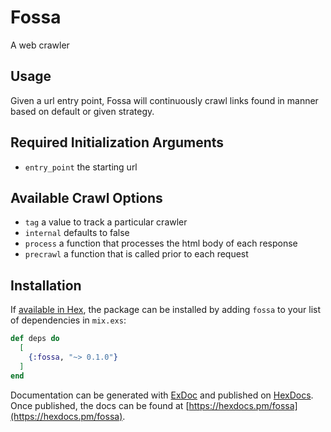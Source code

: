 # Fossa

A web crawler

## Usage

Given a url entry point, Fossa will continuously crawl links found in manner based on default or given strategy.

## Required Initialization Arguments

- `entry_point` the starting url

## Available Crawl Options

- `tag` a value to track a particular crawler
- `internal` defaults to false
- `process` a function that processes the html body of each response
- `precrawl` a function that is called prior to each request

## Installation

If [available in Hex](https://hex.pm/docs/publish), the package can be installed
by adding `fossa` to your list of dependencies in `mix.exs`:

```elixir
def deps do
  [
    {:fossa, "~> 0.1.0"}
  ]
end
```

Documentation can be generated with [ExDoc](https://github.com/elixir-lang/ex_doc)
and published on [HexDocs](https://hexdocs.pm). Once published, the docs can
be found at [https://hexdocs.pm/fossa](https://hexdocs.pm/fossa).
